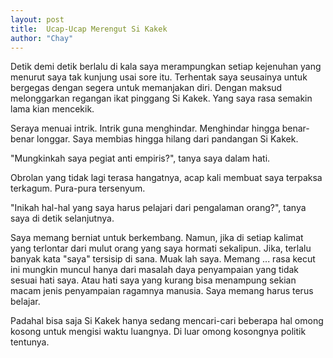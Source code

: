 ```yaml
---
layout: post
title:  Ucap-Ucap Merengut Si Kakek
author: "Chay"
---
```


Detik demi detik berlalu di kala saya merampungkan setiap kejenuhan yang menurut saya tak kunjung usai sore itu.
Terhentak saya seusainya untuk bergegas dengan segera untuk memanjakan diri. Dengan maksud melonggarkan regangan ikat pinggang
Si Kakek. Yang saya rasa semakin lama kian mencekik.

Seraya menuai intrik. Intrik guna menghindar. Menghindar hingga benar-benar longgar. Saya membias hingga hilang dari pandangan Si Kakek.

"Mungkinkah saya pegiat anti empiris?", tanya saya dalam hati.

Obrolan yang tidak lagi terasa hangatnya, acap kali membuat saya terpaksa terkagum. Pura-pura tersenyum.

"Inikah hal-hal yang saya harus pelajari dari pengalaman orang?", tanya saya di detik selanjutnya.

Saya memang berniat untuk berkembang. Namun, jika di setiap kalimat yang terlontar dari mulut orang yang saya hormati sekalipun.
Jika, terlalu banyak kata "saya" tersisip di sana. Muak lah saya.
Memang ... rasa kecut ini mungkin muncul hanya dari masalah daya penyampaian yang tidak sesuai hati saya.
Atau hati saya yang kurang bisa menampung sekian macam jenis penyampaian ragamnya manusia.
Saya memang harus terus belajar.

Padahal bisa saja Si Kakek hanya sedang mencari-cari beberapa hal omong kosong untuk mengisi waktu luangnya.
Di luar omong kosongnya politik tentunya.
